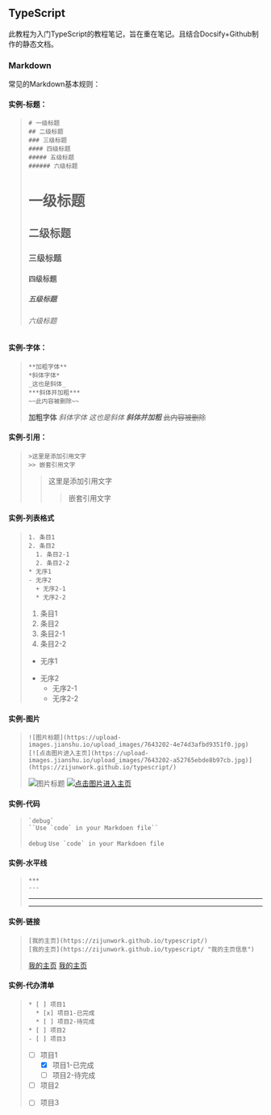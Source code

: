 ## TypeScript

此教程为入门TypeScript的教程笔记，旨在重在笔记。且结合Docsify+Github制作的静态文档。

### Markdown

常见的Markdown基本规则：

#### 实例-标题：

> ```text
> # 一级标题
> ## 二级标题
> ### 三级标题
> #### 四级标题
> ##### 五级标题
> ###### 六级标题
> ```
>
> # 一级标题
> ## 二级标题
> ### 三级标题
> #### 四级标题
> ##### 五级标题
> ###### 六级标题
>

#### 实例-字体：

> ```text
> **加粗字体**
> *斜体字体*
> _这也是斜体_
> ***斜体并加粗***
> ~~此内容被删除~~
> ```
> **加粗字体**
> *斜体字体*
> _这也是斜体_
> ***斜体并加粗***
> ~~此内容被删除~~

#### 实例-引用：

> ```text
> >这里是添加引用文字
> >> 嵌套引用文字
> ```
> >这里是添加引用文字
> >
> >> 嵌套引用文字

#### 实例-列表格式
> ```text
> 1. 条目1
> 2. 条目2
> 	1. 条目2-1
>	2. 条目2-2
> * 无序1
> - 无序2
> 	+ 无序2-1
> 	* 无序2-2
> ```
> 1. 条目1
> 2. 条目2
> 	1. 条目2-1
>	2. 条目2-2
> * 无序1
> - 无序2
> 	+ 无序2-1
> 	* 无序2-2

#### 实例-图片
> ```text
> ![图片标题](https://upload-images.jianshu.io/upload_images/7643202-4e74d3afbd9351f0.jpg)
> [![点击图片进入主页](https://upload-images.jianshu.io/upload_images/7643202-a52765ebde8b97cb.jpg)](https://zijunwork.github.io/typescript/)
> ```
> ![图片标题](https://upload-images.jianshu.io/upload_images/7643202-4e74d3afbd9351f0.jpg)
> [![点击图片进入主页](https://upload-images.jianshu.io/upload_images/7643202-4e74d3afbd9351f0.jpg)](https://zijunwork.github.io/typescript/)


 #### 实例-代码

> ``````text
> `debug`
> ``Use `code` in your Markdoen file``
> ``````
> `debug`
> ``Use `code` in your Markdoen file``

#### 实例-水平线
> ```text
> ***
> ---
> ```
> ***
> ---

#### 实例-链接
> ```text
> [我的主页](https://zijunwork.github.io/typescript/)
> [我的主页](https://zijunwork.github.io/typescript/ "我的主页信息")
> ```
> [我的主页](https://zijunwork.github.io/typescript/)
> [我的主页](https://zijunwork.github.io/typescript/ "我的主页信息")

#### 实例-代办清单
> ```text
> * [ ] 项目1
> 	* [x] 项目1-已完成
> 	* [ ] 项目2-待完成
> * [ ] 项目2
> - [ ] 项目3
> ```
> * [ ] 项目1
> 	* [x] 项目1-已完成
> 	* [ ] 项目2-待完成
> * [ ] 项目2
> - [ ] 项目3

